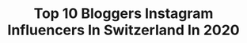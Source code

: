 ---
title: Top 10 Bloggers Instagram Influencers In Switzerland In 2020
description: >-
  Find top bloggers Instagram influencers in Switzerland in 2020. Most popular hashtags: #switzerland #blogger #swissblogger #swissinfluencer.
platform: Instagram
hits: 118
text_top: Identify the most popular Instagram profiles on inBeat.
text_bottom: Our search engine has 118 Instagram influencers like this in Switzerland for you to collaborate.
profiles:
  - username: "slavia_karlen"
    fullname: >-
      Slavia Karlen
    bio: >-
      Lifestyle-Blogger womentalk.ch Digital Entrepreneur Content Creator Tester ü40 / 🇨🇭 www.wo-men-talk.ch 📧 for collaboration: slavia@event-creator.ch
    location: "Switzerland"
    followers: 40309
    engagement: 493
    commentsToLikes: 0.074877
    id: ck15u6q7alol00i19zder1ye4
    verified: false
    hashtags: "#lidlch, #gewinnspiel, #cheeselover, #swissinfluencer"
  - username: "nettleskristina"
    fullname: >-
      Kristina Nettles
    bio: >-
      WHERE LUXURY MEETS STREET STYLE🛍 👗Fashion blogger | 🌏Travel | 💫Lifestyle 👸🏻Mom to a princess 🇨🇭#genevafashionblogger 🇦🇲#armenian
    location: "Switzerland"
    followers: 10774
    engagement: 808
    commentsToLikes: 0.283593
    id: ck8ta6935qlbx0j785zn6xawy
    verified: false
    hashtags: "#chanel, #fashion, #fallfashion, #ltkunder100"
  - username: "micalopezn"
    fullname: >-
      Mica | Switzerland ♡
    bio: >-
      ♡ Born in Buenos Aires 🇦🇷 | ⚐ Based in Switzerland 🇨🇭 ✈︎ Travel blogger & content creator ✎ @soyunaargentinaensuiza ↡ | Contest EF ↡
    location: "Switzerland"
    followers: 9883
    engagement: 651
    commentsToLikes: 0.054458
    id: ckap6x95lhqkp0i78xdt7y6m0
    verified: false
    hashtags: "#travelvibes, #passionpassport, #swisslife, #wearetravelgirls"
  - username: "patricia.cori.na"
    fullname: >-
      𝙿𝚊𝚝𝚛𝚒𝚌𝚒𝚊 𝙲𝚘𝚛𝚒𝚗𝚊
    bio: >-
      BEAUTY | CREATIVITY | FASHION Swiss Blogger - Content Creator 🇨🇭 Professional Makeup Artist Founder @daisysaccessoires Blog since 2012↓
    location: "Switzerland"
    followers: 22029
    engagement: 452
    commentsToLikes: 0.034260
    id: ck5znr6vtp0550i14nyiskvyh
    verified: false
    hashtags: "#swissbeautyblogger, #franziskaelea, #bloggerlife, #fleektureme"
  - username: "juliacaroline_a"
    fullname: >-
      Julia Andersen 💥
    bio: >-
      Fashion blogger from Switzerland 🇨🇭 /contact & Collab: please DM or email me
    location: "Switzerland"
    followers: 52428
    engagement: 103
    commentsToLikes: 0.076245
    id: ckaow4tbp7fkv0i78dkddlbuk
    verified: false
    hashtags: "#neverbored, #insidejoke"
  - username: "thelittleblogpic"
    fullname: >-
      c a r o l i n e  👩🏻 🏹
    bio: >-
      Lifestyle blogger 📍Genève Lausanne Switzerland 📩 thelittleblogpic@hotmail.com 📸All rights reserved by TLBP
    location: "Switzerland"
    followers: 5917
    engagement: 660
    commentsToLikes: 0.147364
    id: ck8t73027fgwb0j78i6l8vh2x
    verified: false
    hashtags: "#couleursdautomne, #gastrotrip, #autumnvibes, #thelittleblogpic"
  - username: "nives_arrigoni"
    fullname: >-
      Nives Arrigoni
    bio: >-
      Fashion | Lifestyle | Blogger | Journalist & Host | YouTube: Nives Arrigoni 💌 nives.arrigoni@gmx.ch based in Switzerland, Zurich
    location: "Switzerland"
    followers: 16208
    engagement: 235
    commentsToLikes: 0.083036
    id: ck55mm60e49e90i11ulno5wa3
    verified: false
    hashtags: "#dysonairhair, #esteelauderswitzerland, #ultimateearsswitzerland, #carmexschweiz"
  - username: "ready4meat"
    fullname: >-
      Patrick Manhard
    bio: >-
      🍴Passionated Food-Blogger 🥩Meat Specialist / Butcher 🇨🇭St. Gallen / Switzerland 📩Cooperation Requests / Mail 💯% Selfmade Content 📸Food Photographer
    location: "Switzerland"
    followers: 9095
    engagement: 1118
    commentsToLikes: 0.103908
    id: ckaorrt35ogm10i78pzf4t1f1
    verified: false
    hashtags: "#bbqmaster, #dryagedsteak, #steaksandwich, #chefmode"
  - username: "mercredie"
    fullname: >-
      Priscilla Rossi | blogger
    bio: >-
      A Frenchie in #Geneva ✨ style & natural hair blogger since 2012 💡 strategy director @publicisgroupe 💌 priscilla@mercredie.com #blacklivesmatter✊🏽✊🏾✊🏿
    location: "Switzerland"
    followers: 29499
    engagement: 194
    commentsToLikes: 0.040572
    id: ck6tp25ojhf210j71jjjdzmii
    verified: false
    hashtags: "#naturalhairstyle, #swissblogger, #7forallmankind, #zalandostyle"
  - username: "barannnck"
    fullname: >-
      Baran
    bio: >-
      -beauty blogger @beautysbaran 💄 - deaf drama 😛
    location: "Switzerland"
    followers: 112297
    engagement: 1118
    commentsToLikes: 0.042686
    id: ckap8uzslq0j10i78zh354uh8
    verified: false
    hashtags: "#wshh, #explore, #joke, #best"
---